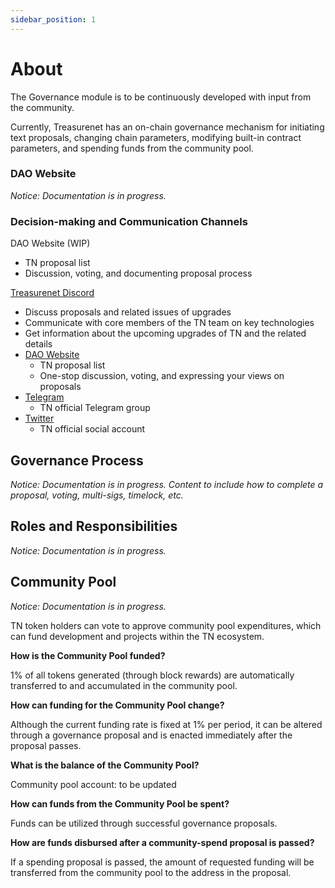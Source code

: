 ```yaml
---
sidebar_position: 1
---
```


# About

The Governance module is to be continuously developed with input from the community.

Currently, Treasurenet has an on-chain governance mechanism for initiating text proposals, changing chain parameters, modifying built-in contract parameters, and spending funds from the community pool.

### DAO Website

_Notice: Documentation is in progress._

### Decision-making and Communication Channels

DAO Website (WIP)

- TN proposal list
- Discussion, voting, and documenting proposal process

[Treasurenet Discord](https://discord.gg/treasurenet)

- Discuss proposals and related issues of upgrades
- Communicate with core members of the TN team on key technologies
- Get information about the upcoming upgrades of TN and the related details
- [DAO Website](https://splatform.treasurenet.io/Governance/pool)
  - TN proposal list
  - One-stop discussion, voting, and expressing your views on proposals
- [Telegram](https://t.me/+hN6G5mGAlD8xMmI5)
  - TN official Telegram group
- [Twitter](https://twitter.com/treasurenet_io)
  - TN official social account

## Governance Process

_Notice: Documentation is in progress._
_Content to include how to complete a proposal, voting, multi-sigs, timelock, etc._

## Roles and Responsibilities

_Notice: Documentation is in progress._

## Community Pool

_Notice: Documentation is in progress._

TN token holders can vote to approve community pool expenditures, which can fund development and projects within the TN ecosystem.

**How is the Community Pool funded?**

1% of all tokens generated (through block rewards) are automatically transferred to and accumulated in the community pool.

**How can funding for the Community Pool change?**

Although the current funding rate is fixed at 1% per period, it can be altered through a governance proposal and is enacted immediately after the proposal passes.

**What is the balance of the Community Pool?**

Community pool account: to be updated

**How can funds from the Community Pool be spent?**

Funds can be utilized through successful governance proposals.

**How are funds disbursed after a community-spend proposal is passed?**

If a spending proposal is passed, the amount of requested funding will be transferred from the community pool to the address in the proposal.
